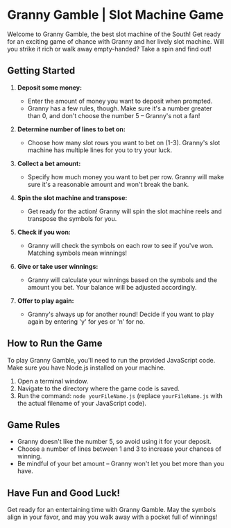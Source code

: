 # Granny Gamble | Slot Machine Game

Welcome to Granny Gamble, the best slot machine of the South! Get ready for an exciting game of chance with Granny and her lively slot machine. Will you strike it rich or walk away empty-handed? Take a spin and find out!

## Getting Started

1. **Deposit some money:**
    - Enter the amount of money you want to deposit when prompted.
    - Granny has a few rules, though. Make sure it's a number greater than 0, and don't choose the number 5 – Granny's not a fan!

2. **Determine number of lines to bet on:**
    - Choose how many slot rows you want to bet on (1-3). Granny's slot machine has multiple lines for you to try your luck.

3. **Collect a bet amount:**
    - Specify how much money you want to bet per row. Granny will make sure it's a reasonable amount and won't break the bank.

4. **Spin the slot machine and transpose:**
    - Get ready for the action! Granny will spin the slot machine reels and transpose the symbols for you.

5. **Check if you won:**
    - Granny will check the symbols on each row to see if you've won. Matching symbols mean winnings!

6. **Give or take user winnings:**
    - Granny will calculate your winnings based on the symbols and the amount you bet. Your balance will be adjusted accordingly.

7. **Offer to play again:**
    - Granny's always up for another round! Decide if you want to play again by entering 'y' for yes or 'n' for no.

## How to Run the Game

To play Granny Gamble, you'll need to run the provided JavaScript code. Make sure you have Node.js installed on your machine.

1. Open a terminal window.
2. Navigate to the directory where the game code is saved.
3. Run the command: `node yourFileName.js` (replace `yourFileName.js` with the actual filename of your JavaScript code).

## Game Rules

- Granny doesn't like the number 5, so avoid using it for your deposit.
- Choose a number of lines between 1 and 3 to increase your chances of winning.
- Be mindful of your bet amount – Granny won't let you bet more than you have.

## Have Fun and Good Luck!

Get ready for an entertaining time with Granny Gamble. May the symbols align in your favor, and may you walk away with a pocket full of winnings!